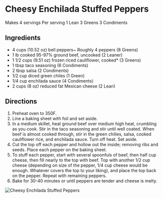 # Cheesy Enchilada Stuffed Peppers

Makes 4 servings
Per serving
1 Lean
3 Greens
3 Condiments

## Ingredients
* 4 cups (10.52 oz) bell peppers~ Roughly 4 peppers (8 Greens)
* 1 lb cooked 95-97% ground beef, uncooked (2 Leaner)
* 1 1/2 cups (9.51 oz) frozen riced cauliflower, cooked* (3 Greens)
* 1 tbsp taco seasoning (6 Condiments)
* 2 tbsp salsa (2 Condiments)
* 1/2 cup diced green chiles (1 Green)
* 1/4 cup enchilada sauce (4 Condiments)
* 2 cups (8 oz) reduced fat Mexican cheese (2 Lean)

## Directions
1. Preheat oven to 350F.
2. Line a baking sheet with foil and set aside.
3. In a medium skillet, heat ground beef over medium high heat, crumbling as you cook. Stir in the taco seasoning and stir until well coated. When beef is almost cooked through, stir in the green chilies, salsa, cooked cauliflower rice, and enchilada sauce. Turn off heat. Set aside.
4. Cut the top off each pepper and hollow out the inside; removing ribs and seeds. Place each pepper on the baking sheet.
5. To stuff each pepper, start with several spoonfuls of beef, then half cup cheese, then fill nearly to the top with beef. Top with another 1/2 cup cheese (depending on size of the pepper, 1/4 cup cheese would be enough. Whatever covers the top to your liking), and place the top back on the pepper. Repeat with remaining peppers.
6. Bake for 30-40 minutes or until peppers are tender and cheese is melty.

![Cheesy Enchilada Stuffed Peppers](./Cheesy%20Enchilada%20Stuffed%20Peppers.png)

